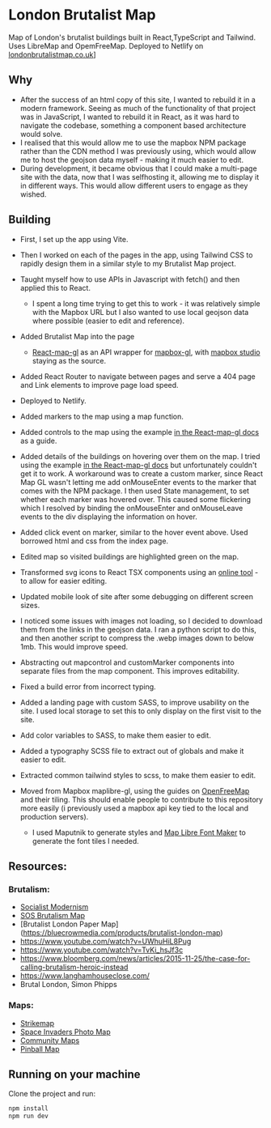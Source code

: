 # London Brutalist Map

Map of London's brutalist buildings built in React,TypeScript and Tailwind. Uses LibreMap and OpemFreeMap. Deployed to Netlify on [londonbrutalistmap.co.uk](https://londonbrutalistmap.co.uk/)]

## Why

- After the success of an html copy of this site, I wanted to rebuild it in a modern framework. Seeing as much of the functionality of that project was in JavaScript, I wanted to rebuild it in React, as it was hard to navigate the codebase, something a component based architecture would solve.
- I realised that this would allow me to use the mapbox NPM package rather than the CDN method I was previously using, which would allow me to host the geojson data myself - making it much easier to edit.
- During development, it became obvious that I could make a multi-page site with the data, now that I was selfhosting it, allowing me to display it in different ways. This would allow different users to engage as they wished.

## Building

- First, I set up the app using Vite.
- Then I worked on each of the pages in the app, using Tailwind CSS to rapidly design them in a similar style to my Brutalist Map project.
- Taught myself how to use APIs in Javascript with fetch() and then applied this to React.

  - I spent a long time trying to get this to work - it was relatively simple with the Mapbox URL but I also wanted to use local geojson data where possible (easier to edit and reference).

- Added Brutalist Map into the page

  - [React-map-gl](https://github.com/visgl/react-map-gl) as an API wrapper for [mapbox-gl](https://github.com/mapbox/mapbox-gl-js), with [mapbox studio](https://www.mapbox.com/studio/) staying as the source.

- Added React Router to navigate between pages and serve a 404 page and Link elements to improve page load speed.
- Deployed to Netlify.
- Added markers to the map using a map function.
- Added controls to the map using the example [in the React-map-gl docs](https://github.com/visgl/react-map-gl/blob/7.1-release/examples/controls/src/app.tsx) as a guide.
- Added details of the buildings on hovering over them on the map. I tried using the example [in the React-map-gl docs](http://visgl.github.io/react-map-gl/examples/geojson) but unfortunately couldn't get it to work. A workaround was to create a custom marker, since React Map GL wasn't letting me add onMouseEnter events to the marker that comes with the NPM package. I then used State management, to set whether each marker was hovered over. This caused some flickering which I resolved by binding the onMouseEnter and onMouseLeave events to the div displaying the information on hover.
- Added click event on marker, similar to the hover event above. Used borrowed html and css from the index page.
- Edited map so visited buildings are highlighted green on the map.
- Transformed svg icons to React TSX components using an [online tool](https://react-svgr.com/) - to allow for easier editing.
- Updated mobile look of site after some debugging on different screen sizes.
- I noticed some issues with images not loading, so I decided to download them from the links in the geojson data. I ran a python script to do this, and then another script to compress the .webp images down to below 1mb. This would improve speed.
- Abstracting out mapcontrol and customMarker components into separate files from the map component. This improves editability.
- Fixed a build error from incorrect typing.
- Added a landing page with custom SASS, to improve usability on the site. I used local storage to set this to only display on the first visit to the site.
- Add color variables to SASS, to make them easier to edit.
- Added a typography SCSS file to extract out of globals and make it easier to edit.
- Extracted common tailwind styles to scss, to make them easier to edit.
- Moved from Mapbox maplibre-gl, using the guides on [OpenFreeMap](https://openfreemap.org/) and their tiling. This should enable people to contribute to this repository more easily (i previously used a mapbox api key tied to the local and production servers).
  - I used Maputnik to generate styles and [Map Libre Font Maker](https://github.com/maplibre/font-maker) to generate the font tiles I needed.

## Resources:

### Brutalism:

- [Socialist Modernism](https://socialistmodernism.com/)
- [SOS Brutalism Map](https://www.sosbrutalism.org/cms/15802395#map)
- [Brutalist London Paper Map] (https://bluecrowmedia.com/products/brutalist-london-map)
- https://www.youtube.com/watch?v=UWhuHiL8Pug
- https://www.youtube.com/watch?v=TvKi_hsJf3c
- https://www.bloomberg.com/news/articles/2015-11-25/the-case-for-calling-brutalism-heroic-instead
- https://www.langhamhouseclose.com/
- Brutal London, Simon Phipps

### Maps:

- [Strikemap](https://strikemap.org)
- [Space Invaders Photo Map](https://pnote.eu/projects/invaders/map.html)
- [Community Maps](https://www.are.na/gemma-copeland/community-maps)
- [Pinball Map](https://pinballmap.com/)

## Running on your machine

Clone the project and run:

```bash
npm install
npm run dev
```
